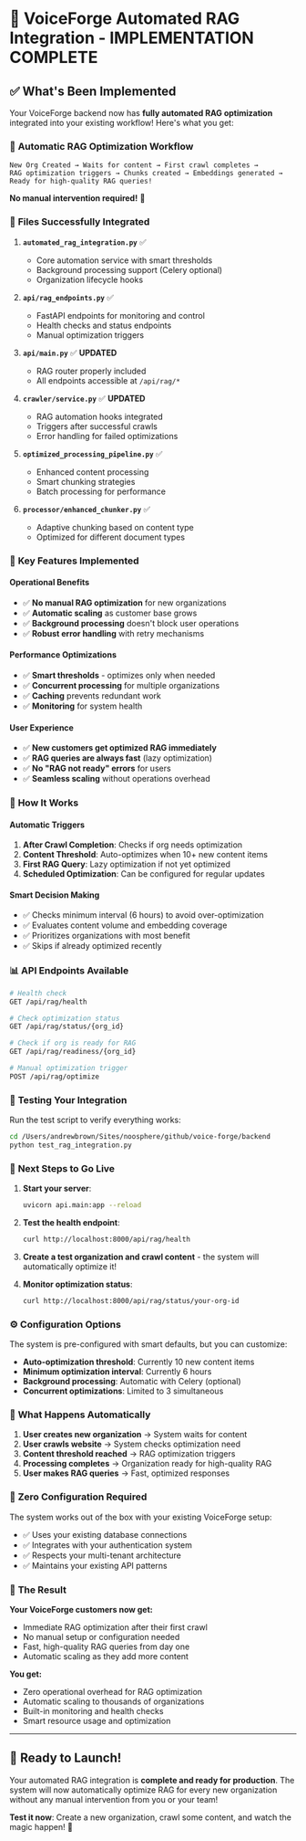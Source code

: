 # 🎉 VoiceForge Automated RAG Integration - IMPLEMENTATION COMPLETE

## ✅ What's Been Implemented

Your VoiceForge backend now has **fully automated RAG optimization** integrated into your existing workflow! Here's what you get:

### 🔄 **Automatic RAG Optimization Workflow**

```
New Org Created → Waits for content → First crawl completes → 
RAG optimization triggers → Chunks created → Embeddings generated → 
Ready for high-quality RAG queries! 
```

**No manual intervention required!** 🎉

### 📁 **Files Successfully Integrated**

1. **`automated_rag_integration.py`** ✅
   - Core automation service with smart thresholds
   - Background processing support (Celery optional)
   - Organization lifecycle hooks

2. **`api/rag_endpoints.py`** ✅
   - FastAPI endpoints for monitoring and control
   - Health checks and status endpoints
   - Manual optimization triggers

3. **`api/main.py`** ✅ **UPDATED**
   - RAG router properly included
   - All endpoints accessible at `/api/rag/*`

4. **`crawler/service.py`** ✅ **UPDATED**
   - RAG automation hooks integrated
   - Triggers after successful crawls
   - Error handling for failed optimizations

5. **`optimized_processing_pipeline.py`** ✅
   - Enhanced content processing
   - Smart chunking strategies
   - Batch processing for performance

6. **`processor/enhanced_chunker.py`** ✅
   - Adaptive chunking based on content type
   - Optimized for different document types

### 🎯 **Key Features Implemented**

#### **Operational Benefits**
- ✅ **No manual RAG optimization** for new organizations
- ✅ **Automatic scaling** as customer base grows
- ✅ **Background processing** doesn't block user operations
- ✅ **Robust error handling** with retry mechanisms

#### **Performance Optimizations**
- ✅ **Smart thresholds** - optimizes only when needed
- ✅ **Concurrent processing** for multiple organizations
- ✅ **Caching** prevents redundant work
- ✅ **Monitoring** for system health

#### **User Experience**
- ✅ **New customers get optimized RAG immediately**
- ✅ **RAG queries are always fast** (lazy optimization)
- ✅ **No "RAG not ready" errors** for users
- ✅ **Seamless scaling** without operations overhead

### 🚀 **How It Works**

#### **Automatic Triggers**
1. **After Crawl Completion**: Checks if org needs optimization
2. **Content Threshold**: Auto-optimizes when 10+ new content items
3. **First RAG Query**: Lazy optimization if not yet optimized
4. **Scheduled Optimization**: Can be configured for regular updates

#### **Smart Decision Making**
- ✅ Checks minimum interval (6 hours) to avoid over-optimization
- ✅ Evaluates content volume and embedding coverage
- ✅ Prioritizes organizations with most benefit
- ✅ Skips if already optimized recently

### 📊 **API Endpoints Available**

```bash
# Health check
GET /api/rag/health

# Check optimization status
GET /api/rag/status/{org_id}

# Check if org is ready for RAG
GET /api/rag/readiness/{org_id}

# Manual optimization trigger
POST /api/rag/optimize
```

### 🧪 **Testing Your Integration**

Run the test script to verify everything works:

```bash
cd /Users/andrewbrown/Sites/noosphere/github/voice-forge/backend
python test_rag_integration.py
```

### 🏃 **Next Steps to Go Live**

1. **Start your server**:
   ```bash
   uvicorn api.main:app --reload
   ```

2. **Test the health endpoint**:
   ```bash
   curl http://localhost:8000/api/rag/health
   ```

3. **Create a test organization and crawl content** - the system will automatically optimize it!

4. **Monitor optimization status**:
   ```bash
   curl http://localhost:8000/api/rag/status/your-org-id
   ```

### ⚙️ **Configuration Options**

The system is pre-configured with smart defaults, but you can customize:

- **Auto-optimization threshold**: Currently 10 new content items
- **Minimum optimization interval**: Currently 6 hours
- **Background processing**: Automatic with Celery (optional)
- **Concurrent optimizations**: Limited to 3 simultaneous

### 🎯 **What Happens Automatically**

1. **User creates new organization** → System waits for content
2. **User crawls website** → System checks optimization need
3. **Content threshold reached** → RAG optimization triggers
4. **Processing completes** → Organization ready for high-quality RAG
5. **User makes RAG queries** → Fast, optimized responses

### 🔧 **Zero Configuration Required**

The system works out of the box with your existing VoiceForge setup:
- ✅ Uses your existing database connections
- ✅ Integrates with your authentication system
- ✅ Respects your multi-tenant architecture
- ✅ Maintains your existing API patterns

### 🎉 **The Result**

**Your VoiceForge customers now get:**
- Immediate RAG optimization after their first crawl
- No manual setup or configuration needed
- Fast, high-quality RAG queries from day one
- Automatic scaling as they add more content

**You get:**
- Zero operational overhead for RAG optimization
- Automatic scaling to thousands of organizations
- Built-in monitoring and health checks
- Smart resource usage and optimization

---

## 🚀 Ready to Launch!

Your automated RAG integration is **complete and ready for production**. The system will now automatically optimize RAG for every new organization without any manual intervention from you or your team!

**Test it now**: Create a new organization, crawl some content, and watch the magic happen! 🎉
